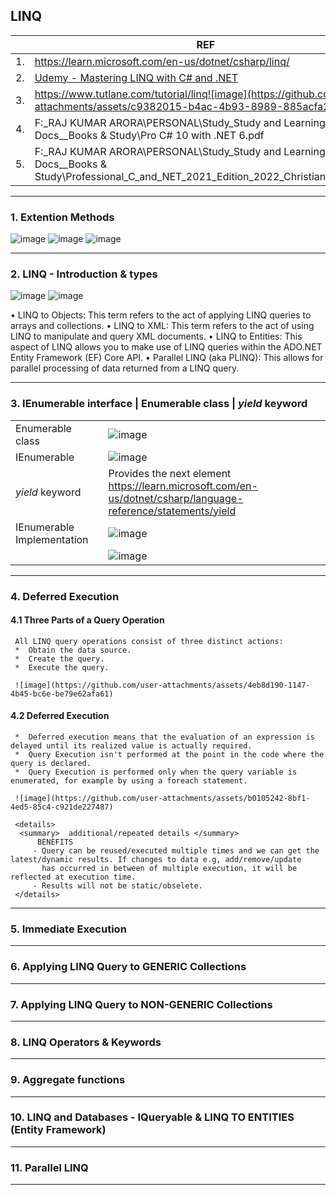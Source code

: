 ## LINQ
 | | REF |
 |-|-|
 | 1. | https://learn.microsoft.com/en-us/dotnet/csharp/linq/ |
 | 2. | [Udemy - Mastering LINQ with C# and .NET](https://luxoft.udemy.com/course/linqlinq/) |
 | 3. | https://www.tutlane.com/tutorial/linq![image](https://github.com/user-attachments/assets/c9382015-b4ac-4b93-8989-885acfa23e3d) |
 | 4. | F:\_RAJ KUMAR ARORA\PERSONAL\Study\_Study and Learning Docs\__Books & Study\Pro C# 10 with .NET 6.pdf | 
 | 5. | F:\_RAJ KUMAR ARORA\PERSONAL\Study\_Study and Learning Docs\__Books & Study\Professional_C_and_NET_2021_Edition_2022_Christian_Nagel.pdf | 
 
----------------------------------------------------------------------------------------
### 1. Extention Methods

![image](https://github.com/user-attachments/assets/2ffed5d7-1972-4361-921e-9846fb6b3a0a)
![image](https://github.com/user-attachments/assets/fe6dcb44-6d4f-42b1-953b-968e28c43c80)
![image](https://github.com/user-attachments/assets/fb97dbb5-db6c-49e5-b3a6-b9fba1f46bab)

----------------------------------------------------------------------------------------
### 2. LINQ - Introduction & types

![image](https://github.com/user-attachments/assets/c523315c-92ac-46a2-bd62-70e043ed809b)
![image](https://github.com/user-attachments/assets/dac7818d-39a3-4bba-9102-0f7ade457a9c)

• LINQ to Objects: This term refers to the act of applying LINQ queries to arrays and collections.
• LINQ to XML: This term refers to the act of using LINQ to manipulate and query XML documents.
• LINQ to Entities: This aspect of LINQ allows you to make use of LINQ queries within the ADO.NET Entity Framework (EF) Core API.
• Parallel LINQ (aka PLINQ): This allows for parallel processing of data returned from a LINQ query.

----------------------------------------------------------------------------------------
### 3. IEnumerable <T> interface |  Enumerable class | _yield_ keyword

 | | |
 |-|-|
 | Enumerable class | ![image](https://github.com/user-attachments/assets/bcdad31f-1424-45ad-a843-b5a4ee7c04cc)  |
 | IEnumerable <T>  | ![image](https://github.com/user-attachments/assets/56f15579-01f9-4cc8-b228-9b47936341aa)  |
 | _yield_ keyword  | Provides the next element <https://learn.microsoft.com/en-us/dotnet/csharp/language-reference/statements/yield>  | 
 | IEnumerable <T> Implementation | ![image](https://github.com/user-attachments/assets/1e52ce1d-3534-44f8-a373-182fdb77cbdf)  |
 | | ![image](https://github.com/user-attachments/assets/1afb4812-7379-4061-8c77-785c84c25a2d) |

----------------------------------------------------------------------------------------
### 4. Deferred Execution

  #### 4.1 Three Parts of a Query Operation
     All LINQ query operations consist of three distinct actions:
     *  Obtain the data source.
     *  Create the query.
     *  Execute the query.

     ![image](https://github.com/user-attachments/assets/4eb8d190-1147-4b45-bc6e-be79e62afa61)

  #### 4.2 Deferred Execution
     *  Deferred execution means that the evaluation of an expression is delayed until its realized value is actually required. 
     *  Query Execution isn't performed at the point in the code where the query is declared.
     *  Query Execution is performed only when the query variable is enumerated, for example by using a foreach statement.
 
     ![image](https://github.com/user-attachments/assets/b0105242-8bf1-4ed5-85c4-c921de227487)
 
     <details>
      <summary>  additional/repeated details </summary>
          BENEFITS 
         - Query can be reused/executed multiple times and we can get the latest/dynamic results. If changes to data e.g, add/remove/update 
           has occurred in between of multiple execution, it will be reflected at execution time. 
         - Results will not be static/obselete.
     </details>

----------------------------------------------------------------------------------------
### 5. Immediate Execution

----------------------------------------------------------------------------------------
### 6. Applying LINQ Query to GENERIC Collections 

----------------------------------------------------------------------------------------
### 7. Applying LINQ Query to NON-GENERIC Collections 

----------------------------------------------------------------------------------------
### 8. LINQ Operators & Keywords

----------------------------------------------------------------------------------------
### 9. Aggregate functions

----------------------------------------------------------------------------------------
### 10. LINQ and Databases - IQueryable & LINQ TO ENTITIES (Entity Framework) 

----------------------------------------------------------------------------------------
### 11. Parallel LINQ

----------------------------------------------------------------------------------------

